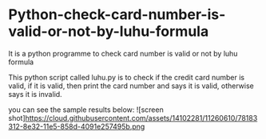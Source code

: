 # Python-check-card-number-is-valid-or-not-by-luhu-formula
It is a python programme to check card number is valid or not by luhu formula

This python script called luhu.py is to check if the credit card number is valid,
if it is valid, then print the card number and says it is valid, otherwise says it is invalid.

you can see the sample results below:
![screen shot]https://cloud.githubusercontent.com/assets/14102281/11260610/78183312-8e32-11e5-858d-4091e257495b.png
